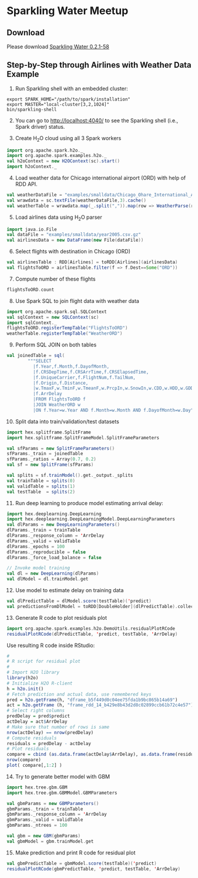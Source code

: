 # Sparkling Water Meetup 

## Download

Please download [Sparkling Water
0.2.1-58](http://h2o-release.s3.amazonaws.com/sparkling-water/master/58/index.html)

## Step-by-Step through Airlines with Weather Data Example

1. Run Sparkling shell with an embedded cluster:
  ```
  export SPARK_HOME="/path/to/spark/installation"
  export MASTER="local-cluster[3,2,1024]"
  bin/sparkling-shell
  ```

2. You can go to [http://localhost:4040/](http://localhost:4040/) to see the Sparkling shell (i.e., Spark driver) status.

3. Create H<sub>2</sub>O cloud using all 3 Spark workers
  ```scala
  import org.apache.spark.h2o._
  import org.apache.spark.examples.h2o._
  val h2oContext = new H2OContext(sc).start()
  import h2oContext._
  ```

4. Load weather data for Chicago international airport (ORD) with help of RDD API.
  ```scala
  val weatherDataFile = "examples/smalldata/Chicago_Ohare_International_Airport.csv"
  val wrawdata = sc.textFile(weatherDataFile,3).cache()
  val weatherTable = wrawdata.map(_.split(",")).map(row => WeatherParse(row)).filter(!_.isWrongRow())
  ```

5. Load airlines data using H<sub>2</sub>O parser
  ```scala
  import java.io.File
  val dataFile = "examples/smalldata/year2005.csv.gz"
  val airlinesData = new DataFrame(new File(dataFile))
  ```

6. Select flights with destination in Chicago (ORD)
  ```scala
  val airlinesTable : RDD[Airlines] = toRDD[Airlines](airlinesData)
  val flightsToORD = airlinesTable.filter(f => f.Dest==Some("ORD"))
  ```
  
7. Compute number of these flights
  ```scala
  flightsToORD.count
  ```

8. Use Spark SQL to join flight data with weather data
  ```scala
  import org.apache.spark.sql.SQLContext
  val sqlContext = new SQLContext(sc)
  import sqlContext._
  flightsToORD.registerTempTable("FlightsToORD")
  weatherTable.registerTempTable("WeatherORD")
  ```

9. Perform SQL JOIN on both tables
  ```scala
  val joinedTable = sql(
          """SELECT
            |f.Year,f.Month,f.DayofMonth,
            |f.CRSDepTime,f.CRSArrTime,f.CRSElapsedTime,
            |f.UniqueCarrier,f.FlightNum,f.TailNum,
            |f.Origin,f.Distance,
            |w.TmaxF,w.TminF,w.TmeanF,w.PrcpIn,w.SnowIn,w.CDD,w.HDD,w.GDD,
            |f.ArrDelay
            |FROM FlightsToORD f
            |JOIN WeatherORD w
            |ON f.Year=w.Year AND f.Month=w.Month AND f.DayofMonth=w.Day""".stripMargin)
  ```
  
10. Split data into train/validation/test datasets
  ```scala
  import hex.splitframe.SplitFrame
  import hex.splitframe.SplitFrameModel.SplitFrameParameters

  val sfParams = new SplitFrameParameters()
  sfParams._train = joinedTable
  sfParams._ratios = Array(0.7, 0.2)
  val sf = new SplitFrame(sfParams)

  val splits = sf.trainModel().get._output._splits
  val trainTable = splits(0)
  val validTable = splits(1)
  val testTable  = splits(2)
  ```
  
11. Run deep learning to produce model estimating arrival delay:
  ```scala
  import hex.deeplearning.DeepLearning
  import hex.deeplearning.DeepLearningModel.DeepLearningParameters
  val dlParams = new DeepLearningParameters()
  dlParams._train = trainTable
  dlParams._response_column = 'ArrDelay
  dlParams._valid = validTable
  dlParams._epochs = 100
  dlParams._reproducible = false
  dlParams._force_load_balance = false

  // Invoke model training
  val dl = new DeepLearning(dlParams)
  val dlModel = dl.trainModel.get
  ```

12. Use model to estimate delay on training data
  ```scala
  val dlPredictTable = dlModel.score(testTable)('predict)
  val predictionsFromDlModel = toRDD[DoubleHolder](dlPredictTable).collect.map(_.result.getOrElse(Double.NaN))
  ```

  
13. Generate R code to plot residuals plot
  ```scala
  import org.apache.spark.examples.h2o.DemoUtils.residualPlotRCode
  residualPlotRCode(dlPredictTable, 'predict, testTable, 'ArrDelay)
  ```
  
  Use resulting R code inside RStudio:
  ```R
  #
  # R script for residual plot
  #
  # Import H2O library
  library(h2o)
  # Initialize H2O R-client
  h = h2o.init()
  # Fetch prediction and actual data, use remembered keys
  pred = h2o.getFrame(h, "dframe_b5f449d0c04ee75fda1b9bc865b14a69")
  act = h2o.getFrame (h, "frame_rdd_14_b429e8b43d2d8c02899ccb61b72c4e57")
  # Select right columns
  predDelay = pred$predict
  actDelay = act$ArrDelay
  # Make sure that number of rows is same  
  nrow(actDelay) == nrow(predDelay)
  # Compute residuals  
  residuals = predDelay - actDelay
  # Plot residuals   
  compare = cbind (as.data.frame(actDelay$ArrDelay), as.data.frame(residuals$predict))
  nrow(compare)
  plot( compare[,1:2] )
  ```
  
14. Try to generate better model with GBM
  ```scala
  import hex.tree.gbm.GBM
  import hex.tree.gbm.GBMModel.GBMParameters

  val gbmParams = new GBMParameters()
  gbmParams._train = trainTable
  gbmParams._response_column = 'ArrDelay
  gbmParams._valid = validTable
  gbmParams._ntrees = 100

  val gbm = new GBM(gbmParams)
  val gbmModel = gbm.trainModel.get
  ```
  
15. Make prediction and print R code for residual plot
  ```scala
  val gbmPredictTable = gbmModel.score(testTable)('predict)
  residualPlotRCode(gbmPredictTable, 'predict, testTable, 'ArrDelay)
  ```

  
  
   

